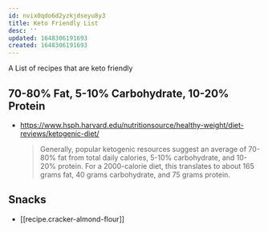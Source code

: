 ```yaml
---
id: nvix0qdo6d2yzkjdseyu8y3
title: Keto Friendly List
desc: ''
updated: 1648306191693
created: 1648306191693
---
```


A List of recipes that are keto friendly

##  70-80% Fat, 5-10% Carbohydrate, 10-20% Protein
- <https://www.hsph.harvard.edu/nutritionsource/healthy-weight/diet-reviews/ketogenic-diet/>
    > Generally, popular ketogenic resources suggest an average of 70-80% fat from total daily calories, 5-10% carbohydrate, and 10-20% protein. For a 2000-calorie diet, this translates to about 165 grams fat, 40 grams carbohydrate, and 75 grams protein. 

## Snacks
- [[recipe.cracker-almond-flour]]
